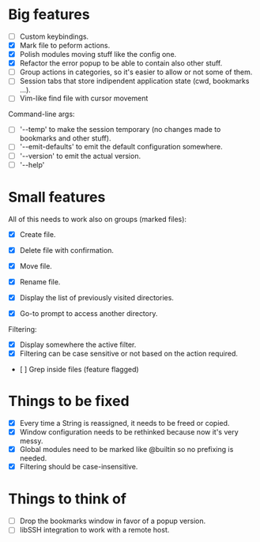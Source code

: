 # Big features

- [ ] Custom keybindings.
- [X] Mark file to peform actions.
- [X] Polish modules moving stuff like the config one.
- [X] Refactor the error popup to be able to contain also other stuff.
- [ ] Group actions in categories, so it's easier to allow or not some of them.
- [ ] Session tabs that store indipendent application state (cwd, bookmarks ...).
- [ ] Vim-like find file with cursor movement

Command-line args:
- [ ] '--temp' to make the session temporary (no changes made to bookmarks and other stuff).
- [ ] '--emit-defaults' to emit the default configuration somewhere.
- [ ] '--version' to emit the actual version.
- [ ] '--help'

# Small features

All of this needs to work also on groups (marked files):
- [X] Create file.
- [X] Delete file with confirmation.
- [X] Move file.
- [X] Rename file.

- [X] Display the list of previously visited directories.

- [X] Go-to prompt to access another directory.

Filtering:
- [X] Display somewhere the active filter.
- [X] Filtering can be case sensitive or not based on the action required.
- [ ] Grep inside files (feature flagged)

# Things to be fixed

- [X] Every time a String is reassigned, it needs to be freed or copied.
- [X] Window configuration needs to be rethinked because now it's very messy.
- [X] Global modules need to be marked like @builtin so no prefixing is needed.
- [X] Filtering should be case-insensitive.

# Things to think of

- [ ] Drop the bookmarks window in favor of a popup version.
- [ ] libSSH integration to work with a remote host.

